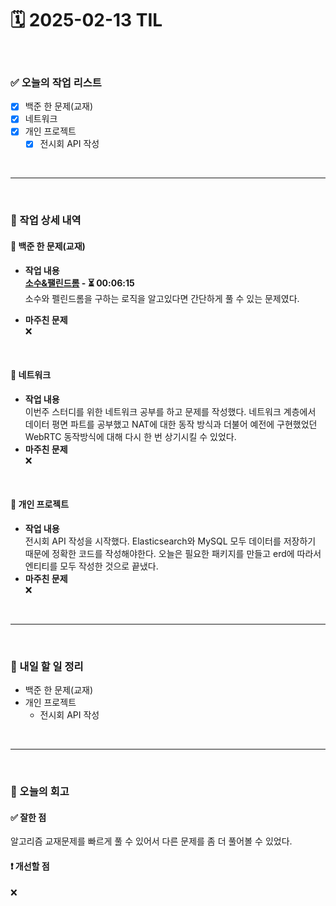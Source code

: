 # 🗓️ 2025-02-13 TIL

<br>

### ✅ 오늘의 작업 리스트  
- [x] 백준 한 문제(교재) 
- [x] 네트워크  
- [x] 개인 프로젝트
    - [x] 전시회 API 작성

<br>

---

<br>

### 📌 작업 상세 내역  

#### 🔹 백준 한 문제(교재)   
- **작업 내용**<br>
**[소수&팰린드롬](https://www.acmicpc.net/problem/1747) - ⏳ 00:06:15**<br>
소수와 펠린드롬을 구하는 로직을 알고있다면 간단하게 풀 수 있는 문제였다.

- **마주친 문제**<br>
❌

<br>

#### 🔹 네트워크  
- **작업 내용**<br>
이번주 스터디를 위한 네트워크 공부를 하고 문제를 작성했다. 네트워크 계층에서 데이터 평면 파트를 공부했고 NAT에 대한 동작 방식과 더불어 예전에 구현했었던 WebRTC 동작방식에 대해 다시 한 번 상기시킬 수 있었다.
- **마주친 문제**<br>
❌

<br>

#### 🔹 개인 프로젝트  
- **작업 내용**<br>
전시회 API 작성을 시작했다. Elasticsearch와 MySQL 모두 데이터를 저장하기 때문에 정확한 코드를 작성해야한다. 오늘은 필요한 패키지를 만들고 erd에 따라서 엔티티를 모두 작성한 것으로 끝냈다.
- **마주친 문제**<br>
❌

<br>

---

<br>

### 🚀 내일 할 일 정리  

- 백준 한 문제(교재) 
- 개인 프로젝트
    - 전시회 API 작성

<br>

---

<br>

### 🧐 오늘의 회고  

#### ✅ 잘한 점
알고리즘 교재문제를 빠르게 풀 수 있어서 다른 문제를 좀 더 풀어볼 수 있었다.

#### ❗ 개선할 점
❌


<br><br><br>